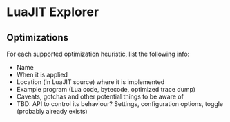 # LuaJIT Explorer

## Optimizations

For each supported optimization heuristic, list the following info:

* Name
* When it is applied
* Location (in LuaJIT source) where it is implemented
* Example program (Lua code, bytecode, optimized trace dump)
* Caveats, gotchas and other potential things to be aware of
* TBD: API to control its behaviour? Settings, configuration options, toggle (probably already exists)
